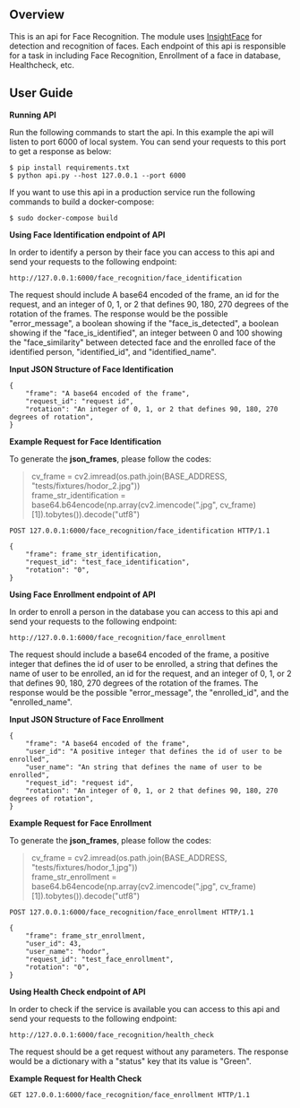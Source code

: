 Overview
--------
This is an api for Face Recognition. The module uses [InsightFace](https://github.com/deepinsight/insightface) for 
detection and recognition of faces. Each endpoint of this api is responsible for a task in including Face Recognition, 
Enrollment of a face in database, Healthcheck, etc.

User Guide
----------

**Running API**

Run the following commands to start the api. In this example the api will listen to port 6000 of local system. You
can send your requests to this port to get a response as below:

    $ pip install requirements.txt
    $ python api.py --host 127.0.0.1 --port 6000

If you want to use this api in a production service run the following commands to build a docker-compose:

    $ sudo docker-compose build


**Using Face Identification endpoint of API**

In order to identify a person by their face you can access to this api and send your requests to the following endpoint:

    http://127.0.0.1:6000/face_recognition/face_identification

The request should include A base64 encoded of the frame, an id for the request, and an integer of 0, 1, or 2
that defines 90, 180, 270 degrees of the rotation of the frames. The response would be the possible "error_message",
a boolean showing if the "face_is_detected", a boolean showing if the "face_is_identified", an integer between 0 and 100
showing the "face_similarity" between detected face and the enrolled face of the identified person, "identified_id",
and "identified_name".

**Input JSON Structure of Face Identification**

    {
        "frame": "A base64 encoded of the frame",
        "request_id": "request id",
        "rotation": "An integer of 0, 1, or 2 that defines 90, 180, 270 degrees of rotation",
    }

**Example Request for Face Identification**

To generate the **json_frames**, please follow the codes:

> cv_frame = cv2.imread(os.path.join(BASE_ADDRESS, "tests/fixtures/hodor_2.jpg"))  
> frame_str_identification = base64.b64encode(np.array(cv2.imencode(".jpg", cv_frame)[1]).tobytes()).decode("utf8")

    POST 127.0.0.1:6000/face_recognition/face_identification HTTP/1.1

    {
        "frame": frame_str_identification,
        "request_id": "test_face_identification",
        "rotation": "0",
    }


**Using Face Enrollment endpoint of API**

In order to enroll a person in the database you can access to this api and send your requests to the following endpoint:

    http://127.0.0.1:6000/face_recognition/face_enrollment

The request should include a base64 encoded of the frame, a positive integer that defines the id of user to be enrolled,
a string that defines the name of user to be enrolled, an id for the request, and an integer of 0, 1, or 2 that defines
90, 180, 270 degrees of the rotation of the frames. The response would be the possible "error_message", the
"enrolled_id", and the "enrolled_name".

**Input JSON Structure of Face Enrollment**

    {
        "frame": "A base64 encoded of the frame",
        "user_id": "A positive integer that defines the id of user to be enrolled",
        "user_name": "An string that defines the name of user to be enrolled",
        "request_id": "request id",
        "rotation": "An integer of 0, 1, or 2 that defines 90, 180, 270 degrees of rotation",
    }

**Example Request for Face Enrollment**

To generate the **json_frames**, please follow the codes:

> cv_frame = cv2.imread(os.path.join(BASE_ADDRESS, "tests/fixtures/hodor_1.jpg"))  
> frame_str_enrollment = base64.b64encode(np.array(cv2.imencode(".jpg", cv_frame)[1]).tobytes()).decode("utf8")

    POST 127.0.0.1:6000/face_recognition/face_enrollment HTTP/1.1

    {
        "frame": frame_str_enrollment,
        "user_id": 43,
        "user_name": "hodor",
        "request_id": "test_face_enrollment",
        "rotation": "0",
    }


**Using Health Check endpoint of API**

In order to check if the service is available you can access to this api and send your requests to the following endpoint:

    http://127.0.0.1:6000/face_recognition/health_check

The request should be a get request without any parameters. The response would be a dictionary with a "status" key that 
its value is "Green".


**Example Request for Health Check**

    GET 127.0.0.1:6000/face_recognition/face_enrollment HTTP/1.1
